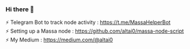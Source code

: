 

### Hi there 👋

⚡ Telegram Bot to track node activity : https://t.me/MassaHelperBot  
⚡ Setting up a Massa node             : https://github.com/altai0/massa-node-script  
⚡ My Medium                           : https://medium.com/@altai0

<!--
**altai0/altai0** is a ✨ _special_ ✨ repository because its `README.md` (this file) appears on your GitHub profile.

Here are some ideas to get you started:

- 🔭 I’m currently working on ...
- 🌱 I’m currently learning ...
- 👯 I’m looking to collaborate on ...
- 🤔 I’m looking for help with ...
- 💬 Ask me about ...
- 📫 How to reach me: ...
- 😄 Pronouns: ...
- ⚡ Fun fact: ...
-->
